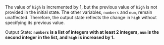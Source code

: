 The value of `high` is incremented by 1, but the previous value of `high` is not provided in the initial state. The other variables, `numbers` and `num`, remain unaffected. Therefore, the output state reflects the change in `high` without specifying its previous value.

Output State: **`numbers` is a list of integers with at least 2 integers, `num` is the second integer in the list, and `high` is increased by 1.**